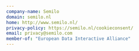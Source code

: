 ```yaml
---
company-name: Semilo
domain: semilo.nl
home: http://www.semilo.nl/
privacy-policy: https://semilo.nl/cookieconsent/
email: privacy@semilo.com
member-of: "European Data Interactive Alliance"
---
```




